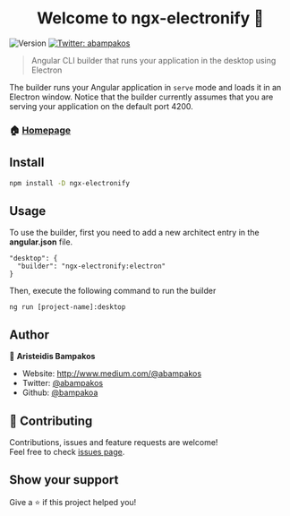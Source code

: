 <h1 align="center">Welcome to ngx-electronify 👋</h1>
<p>
  <img alt="Version" src="https://img.shields.io/badge/version-1.0.3-blue.svg?cacheSeconds=2592000" />
  <a href="https://twitter.com/abampakos" target="_blank">
    <img alt="Twitter: abampakos" src="https://img.shields.io/twitter/follow/abampakos.svg?style=social" />
  </a>
</p>

> Angular CLI builder that runs your application in the desktop using Electron

The builder runs your Angular application in `serve` mode and loads it in an Electron window. Notice that the builder currently assumes that you are serving your application on the default port 4200.

### 🏠 [Homepage](https://github.com/bampakoa/ngx-electronify)

## Install

```sh
npm install -D ngx-electronify
```

## Usage

To use the builder, first you need to add a new architect entry in the **angular.json** file.

```
"desktop": {
  "builder": "ngx-electronify:electron"
}
```

Then, execute the following command to run the builder

`ng run [project-name]:desktop`

## Author

👤 **Aristeidis Bampakos**

* Website: http://www.medium.com/@abampakos
* Twitter: [@abampakos](https://twitter.com/abampakos)
* Github: [@bampakoa](https://github.com/bampakoa)

## 🤝 Contributing

Contributions, issues and feature requests are welcome!<br />Feel free to check [issues page](https://github.com/bampakoa/ngx-electronify/issues). 

## Show your support

Give a ⭐️ if this project helped you!
